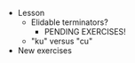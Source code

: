 * Lesson
    * Elidable terminators?
        * PENDING EXERCISES!
    * "ku" versus "cu"
* New exercises
